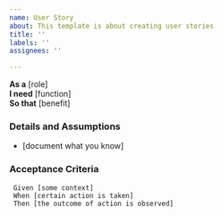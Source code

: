 ```yaml
---
name: User Story
about: This template is about creating user stories
title: ''
labels: ''
assignees: ''

---
```


**As a** [role]  
 **I need** [function]  
 **So that** [benefit]  

### Details and Assumptions
 * [document what you know]
   
 ### Acceptance Criteria  
```gherkin
 Given [some context]
 When [certain action is taken]
 Then [the outcome of action is observed]
 ```
